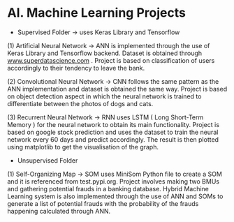 # AI. Machine Learning Projects

- Supervised Folder  -> uses Keras Library and Tensorflow

(1) Artificial Neural Network -> ANN is implemented through the use of Keras Library and Tensorflow backend. Dataset is obtained through
www.superdatascience.com . Project is based on classification of users accordingly to their tendency to leave the bank.

(2) Convolutional Neural Network -> CNN follows the same pattern as the ANN implementation and dataset is obtained the same way. Project
is based on object detection aspect in which the neural network is trained to differentiate between the photos of dogs and cats. 

(3) Recurrent Neural Network -> RNN uses LSTM ( Long Short-Term Memory ) for the neural network to obtain its main functionality. Project
is based on google stock prediction and uses the dataset to train the neural network every 60 days and predict accordingly. The result
is then plotted using matplotlib to get the visualisation of the graph.

- Unsupervised Folder 

(1) Self-Organizing Map -> SOM uses MiniSom Python file to create a SOM and it is referenced from test.pypi.org. Project involves making two BMUs and gathering potential frauds in a banking database. Hybrid Machine Learning system is also implemented through the use of ANN and SOMs to generate a list of potential frauds with the probability of the frauds happening calculated through ANN.





